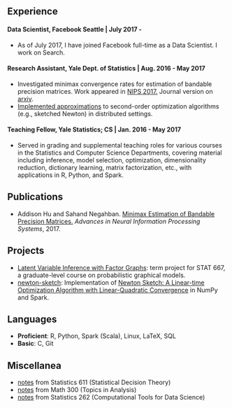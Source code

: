 ## Experience
#### **Data Scientist, Facebook Seattle** | July 2017 - 
* As of July 2017, I have joined Facebook full-time as a Data Scientist.  I
  work on Search.

#### **Research Assistant, Yale Dept. of Statistics** | Aug. 2016 - May 2017
* Investigated minimax convergence rates for estimation of bandable precision
  matrices.  Work appeared in [NIPS 2017.](
  http://papers.nips.cc/paper/7074-minimax-estimation-of-bandable-precision-matrices)
  Journal version on [arxiv](https://arxiv.org/abs/1710.07006).
* [Implemented approximations](https://github.com/huisaddison/newton-sketch)
  to second-order optimization algorithms (e.g., sketched Newton) in
  distributed settings.

#### **Teaching Fellow, Yale Statistics; CS** | Jan. 2016 - May 2017
* Served in grading and supplemental teaching roles for various courses in
  the Statistics and Computer Science Departments, covering material including
  inference, model selection, optimization, dimensionality reduction,
  dictionary learning, matrix factorization, etc., with applications in
  R, Python, and Spark.

## Publications
* Addison Hu and Sahand Negahban.  [Minimax Estimation of Bandable Precision
  Matrices.](https://arxiv.org/abs/1710.07006)  _Advances in Neural
  Information Processing Systems_, 2017.

## Projects
* [Latent Variable Inference with Factor Graphs](
  pdfs/LatentVariableInferenceWithFactorGraphs.pdf):
  term project for STAT 667, a graduate-level course on probabilistic graphical
  models.  
* [newton-sketch](https://github.com/huisaddison/newton-sketch): Implementation of
  [Newton Sketch: A Linear-time Optimization Algorithm with Linear-Quadratic
  Convergence](https://arxiv.org/abs/1505.02250)
  in NumPy and Spark.
  

## Languages
* **Proficient**: R, Python, Spark (Scala), Linux, LaTeX, SQL
* **Basic**: C, Git

## Miscellanea
* [notes](pdfs/STAT611Notes.pdf) from Statistics 611 (Statistical Decision Theory)
* [notes](classnotes/math300.html) from Math 300 (Topics in Analysis)
* [notes](pdfs/STAT262Notes.pdf) from Statistics 262 (Computational Tools for
  Data Science)
